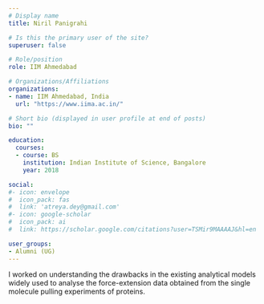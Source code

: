 ```yaml
---
# Display name
title: Niril Panigrahi

# Is this the primary user of the site?
superuser: false

# Role/position
role: IIM Ahmedabad 

# Organizations/Affiliations
organizations:
- name: IIM Ahmedabad, India
  url: "https://www.iima.ac.in/"

# Short bio (displayed in user profile at end of posts)
bio: ""

education:
  courses:
  - course: BS
    institution: Indian Institute of Science, Bangalore
    year: 2018

social:
#- icon: envelope
#  icon_pack: fas
#  link: 'atreya.dey@gmail.com'
#- icon: google-scholar
#  icon_pack: ai
#  link: https://scholar.google.com/citations?user=TSMir9MAAAAJ&hl=en

user_groups:
- Alumni (UG)
---
```

I worked on understanding the drawbacks in the existing analytical models widely used to analyse the force-extension data obtained from the single molecule pulling experiments of proteins.  

